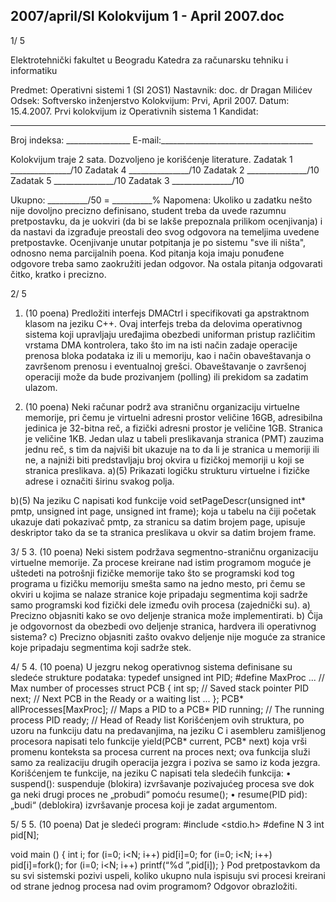 2007/april/SI Kolokvijum 1 - April 2007.doc
--------------------------------------------------------------------------------


1/  5 
 
Elektrotehnički fakultet u Beogradu 
Katedra za računarsku tehniku i informatiku 
 
Predmet: Operativni sistemi 1 (SI  2OS1) 
Nastavnik: doc. dr Dragan Milićev 
Odsek: Softversko inženjerstvo 
Kolokvijum: Prvi, April 2007. 
Datum: 15.4.2007. 
Prvi kolokvijum iz Operativnih sistema 1 
Kandidat:
 _____________________________________________________________ 
Broj indeksa: ________________  E-mail:______________________________________ 
 
Kolokvijum traje 2 sata. Dozvoljeno je korišćenje literature. 
Zadatak 1 _______________/10   Zadatak 4 _______________/10 
Zadatak 2 _______________/10   Zadatak 5 _______________/10 
Zadatak 3 _______________/10     
 
Ukupno: __________/50 = __________% 
Napomena: Ukoliko u zadatku nešto nije dovoljno precizno definisano, student treba da 
uvede razumnu pretpostavku, da je uokviri (da bi se lakše prepoznala prilikom ocenjivanja) i 
da  nastavi da  izgrađuje  preostali  deo  svog  odgovora  na  temeljima  uvedene  pretpostavke. 
Ocenjivanje unutar potpitanja je po sistemu "sve ili ništa", odnosno nema parcijalnih poena. 
Kod pitanja koja imaju ponuđene odgovore treba samo zaokružiti jedan odgovor. Na ostala 
pitanja odgovarati čitko, kratko i precizno. 
 

2/  5 
1. (10 poena) 
Predložiti  interfejs 
DMACtrl  i specifikovati ga  apstraktnom  klasom  na  jeziku  C++.  Ovaj 
interfejs treba da delovima operativnog sistema koji upravljaju uređajima obezbedi uniforman 
pristup različitim vrstama DMA kontrolera, tako što im na isti način zadaje operacije prenosa 
bloka  podataka  iz  ili  u  memoriju,  kao  i  način  obaveštavanja  o  završenom  prenosu  i 
eventualnoj grešci. Obaveštavanje o završenoj operaciji može da bude prozivanjem (polling) 
ili prekidom sa zadatim ulazom. 
 
 
 
 
 
 
 
 
 
 
 
 
 
2. (10 poena) 
Neki  računar podrž   ava straničnu  organizaciju virtuelne memorije,  pri  čemu  je  virtuelni 
adresni prostor veličine 16GB,  adresibilna jedinica je 32-bitna reč, a fizički adresni prostor je 
veličine 1GB. Stranica je veličine 1KB. Jedan ulaz u tabeli preslikavanja stranica (PMT) 
zauzima jednu reč, s tim da najviši bit ukazuje na to da li je stranica u memoriji ili ne, a 
najniži biti predstavljaju broj okvira u fizičkoj memoriji u koji se stranica preslikava. 
a)(5) Prikazati logičku strukturu virtuelne i fizičke adrese i označiti širinu svakog polja. 
 
 
 
b)(5) Na jeziku C napisati kod funkcije 
void setPageDescr(unsigned int* pmtp, unsigned int page, unsigned int 
frame); 
koja u tabelu na čiji početak ukazuje dati pokazivač pmtp, za stranicu sa datim brojem page, 
upisuje deskriptor tako da se ta stranica preslikava u okvir sa datim brojem frame. 
 
 
 
 
 
 
 
 
 
 

3/  5 
3. (10 poena) 
Neki  sistem  podržava  segmentno-straničnu  organizaciju  virtuelne  memorije. Za  procese 
kreirane nad istim programom moguće je uštedeti na potrošnji fizičke memorije tako što se 
programski kod tog programa u fizičku memoriju smešta samo na jedno mesto, pri čemu se 
okviri u kojima se nalaze stranice koje pripadaju segmentima koji sadrže samo programski 
kod fizički dele između ovih procesa (zajednički su). 
a) Precizno objasniti kako se ovo deljenje stranica može implementirati. 
b) Čija  je odgovornost da  obezbedi ovo  deljenje  stranica,  hardvera  ili  operativnog 
sistema? 
c) Precizno  objasniti  zašto  ovakvo  deljenje  nije  moguće  za  stranice  koje  pripadaju 
segmentima koji sadrže stek. 

4/  5 
4. (10 poena) 
U jezgru nekog operativnog sistema definisane su sledeće strukture podataka: 
typedef unsigned int PID; 
#define MaxProc  ... // Max number of processes 
struct PCB { 
  int sp;    // Saved stack pointer 
  PID next;        // Next PCB in the Ready or a waiting list 
  ... 
}; 
PCB* allProcesses[MaxProc]; // Maps a PID to a PCB* 
PID running; // The running process 
PID ready;   // Head of Ready list 
Korišćenjem  ovih  struktura,  po  uzoru  na  funkciju  datu  na  predavanjima, na  jeziku  C i 
asembleru zamišljenog procesora napisati telo funkcije 
yield(PCB* current, PCB* next) 
koja   vrši promenu konteksta sa procesa current na proces next; ova funkcija služi samo za 
realizaciju drugih operacija jezgra i poziva se samo iz koda jezgra. Korišćenjem te funkcije, 
na jeziku C napisati tela sledećih funkcija: 
• 
suspend(): suspenduje (blokira) izvršavanje pozivajućeg procesa sve dok ga neki 
drugi proces ne „probudi“ pomoću resume(); 
• resume(PID pid): „budi“ (deblokira) izvršavanje procesa koji je zadat argumentom. 

5/  5 
5. (10 poena) 
Dat je sledeći program: 
#include <stdio.h> 
#define N 3 
int pid[N]; 
 
void main () { 
  int i; 
  for (i=0; i<N; i++) pid[i]=0; 
  for (i=0; i<N; i++) pid[i]=fork(); 
  for (i=0; i<N; i++) printf(“%d ”,pid[i]); 
} 
Pod pretpostavkom da su svi sistemski pozivi uspeli, koliko ukupno nula ispisuju svi procesi 
kreirani od strane jednog procesa nad ovim programom? Odgovor obrazložiti. 